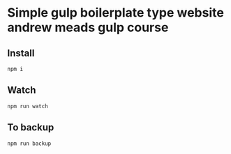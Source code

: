 # Simple gulp boilerplate type website andrew meads gulp course

## Install
```
npm i
```

## Watch
```
npm run watch
```

## To backup
```
npm run backup
```